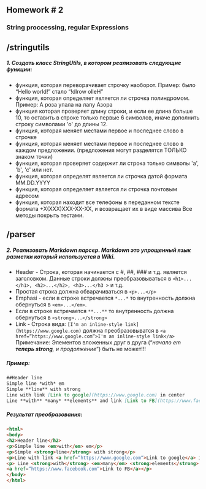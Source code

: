 Homework # 2
--
### String proccessing, regular Expressions
## /stringutils
#####  1. Создать класс StringUtils, в котором реализовать следующие функции:
* функция, которая переворачивает строчку наоборот. Пример: было “Hello world!” стало “!dlrow olleH”
* функция, которая определяет является ли строчка полиндромом. Пример: А роза упала на лапу Азора
* функция которая проверяет длину строки, и если ее длина больше 10, то оставить в строке только первые 6 символов, иначе дополнить строку символами 'o' до длины 12.
* функция, которая меняет местами первое и последнее слово в строчке
* функция, которая меняет местами первое и последнее слово в каждом предложении. (предложения могут разделятся ТОЛЬКО знаком точки)
* функция, которая проверяет содержит ли строка только символы 'a', 'b', 'c' или нет.
* функция, которая определят является ли строчка датой формата MM.DD.YYYY
* функция, которая определяет является ли строчка почтовым адресом
* функция, которая находит все телефоны в переданном тексте формата +Х(ХХХ)ХХХ-ХХ-ХХ, и возвращает их в виде массива
Все методы покрыть тестами.

## /parser
##### 2. Реализовать Markdown парсер. Markdown это упрощенный язык разметки который используется в Wiki.
* Header - Строка, которая начинается с #, ##, ### и т.д. является заголовком. Данные строки должны преобразовываться в ``<h1>...</h1>, <h2>...</h2>, <h3>...</h3 >`` и т.д.
*  Простая строка должна обварачиваться в ``<p>...</p>``
*  Emphasi - если в строке встречается ``*...*`` то внутренность должна обернуться в ``<em>...</em>``.
* Если в строке встречается ``**...**`` то внутренность должна обернуться в ``<strong>...</strong>``
*  Link - Строка вида:
``[I'm an inline-style link](https://www.google.com)`` должна преобразовыватся в
``<a href=“https://www.google.com“>I'm an inline-style link</a>``
Примечание: Элементов вложенных друг в друга (“*начало em **теперь strong**, и продолжение*”) быть не может!!!

##### Пример:
```markdown
##Header line
Simple line *with* em
Simple **line** with strong
Line with link [Link to google](https://www.google.com) in center
Line **with** *many* **elements** and link [Link to FB](https://www.facebook.com)
```

##### Результат преобразования:
```html
<html>
<body>
<h2>Header line</h2>
<p>Simple line <em>with</em> em</p>
<p>Simple <strong>line</strong> with strong</p>
<p>Line with link <a href=“https://www.google.com“>Link to google</a> in center</p>
<p> Line <strong>with</strong> <em>many</em> <strong>elements</strong> and link
<a href=“https://www.facebook.com“>Link to FB</a></p>
</body>
</html>
```